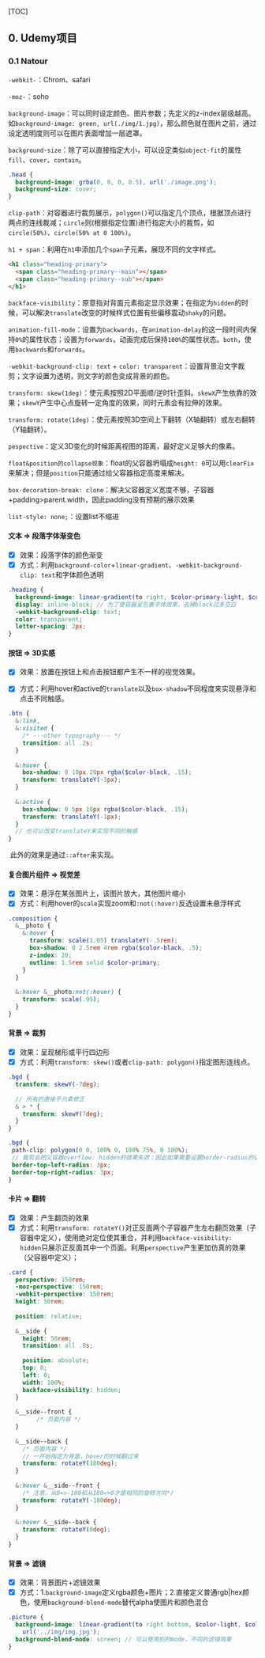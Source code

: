 [TOC]

## 0. Udemy项目

### 0.1 Natour

`-webkit-`：Chrom、safari

`-moz-`：soho

`background-image`：可以同时设定颜色、图片参数；先定义的z-index层级越高。如`background-image: green, url(./img/1.jpg)`，那么颜色就在图片之前，通过设定透明度则可以在图片表面增加一层遮罩。

`background-size`：除了可以直接指定大小，可以设定类似`object-fit`的属性`fill`、`cover`、`contain`。

```scss
.head {
  background-image: grba(0, 0, 0, 0.5), url('./image.png');
  background-size: cover;
}
```

`clip-path`：对容器进行裁剪展示，`polygon()`可以指定几个顶点，根据顶点进行两点的连线裁减；`circle`则(根据指定位置)进行指定大小的裁剪，如`circle(50%)`、`circle(50% at 0 100%)`。

`h1 + span`：利用在`h1`中添加几个`span`子元素，展现不同的文字样式。

```html
<h1 class="heading-primary">
  <span class="heading-primary--main"></span>
  <span class="heading-primary--sub"></span>
</h1>
```

`backface-visibility`：原意指对背面元素指定显示效果；在指定为`hidden`的时候，可以解决`translate`改变的时候样式位置有些偏移震动`shaky`的问题。

`animation-fill-mode`：设置为`backwards`，在`animation-delay`的这一段时间内保持`0%`的属性状态；设置为`forwards`，动画完成后保持`100%`的属性状态。`both`，使用`backwards`和`forwards`。

`-webkit-background-clip: text` + `color: transparent`：设置背景沿文字裁剪；文字设置为透明，则文字的颜色变成背景的颜色。

`transform: skew(1deg)`：使元素按照2D平面顺/逆时针歪斜。`skewX`产生依靠的效果；`skewY`产生中心点旋转一定角度的效果，同时元素会有拉伸的效果。

`transform: rotate(1deg)`：使元素按照3D空间上下翻转（X轴翻转）或左右翻转（Y轴翻转）。

`pespective`：定义3D变化的时候距离视图的距离，最好定义足够大的像素。

`float&position的collapse现象`：float的父容器坍塌成`height: 0`可以用`clearFix`来解决；但是`position`只能通过给父容器指定高度来解决。

`box-decoration-break: clone`：解决父容器定义宽度不够，子容器+padding>parent.width，因此padding没有预期的展示效果

`list-style: none;`：设置list不缩进

#### 文本 => 段落字体渐变色

- [x] 效果：段落字体的颜色渐变
- [x] 方式：利用`background-color`+`linear-gradient`、`-webkit-background-clip: text`和字体颜色透明

```scss
.heading {
  background-image: linear-gradient(to right, $color-primary-light, $color-primary-dark);
  display: inline-block; // 为了使容器呈包裹字体效果，去掉block过多空白
  -webkit-background-clip: text;
  color: transparent;
  letter-spacing: 2px;
}
```

#### 按钮 => 3D实感

- [x] 效果：放置在按钮上和点击按钮都产生不一样的视觉效果。

- [x] 方式：利用hover和active的`translate`以及`box-shadow`不同程度来实现悬浮和点击不同触感。

```scss
.btn {
  &:link,
  &:visited {
    /* ···other typography··· */
    transition: all .2s;
  }
  
  &:hover {
    box-shadow: 0 10px 20px rgba($color-black, .15);
    transform: translateY(-3px);
  }
  
  &:active {
    box-shadow: 0 5px 10px rgba($color-black, .15);
    transform: translateY(-1px);
  }
  // 也可以改变translateY来实现不同的触感
}
```

​	此外的效果是通过`::after`来实现。

####  复合图片组件 => 视觉差

- [x] 效果：悬浮在某张图片上，该图片放大，其他图片缩小
- [x] 方式：利用hover的`scale`实现zoom和`:not(:hover)`反选设置未悬浮样式

```scss
.composition {
  &__photo {
    &:hover {
      transform: scale(1.05) translateY(-.5rem);
      box-shadow: 0 2.5rem 4rem rgba($color-black, .5);
      z-index: 20;
      outline: 1.5rem solid $color-primary;
    }
  }
  
  &:hover &__photo:not(:hover) {
    transform: scale(.95);
  }
}
```

####  背景 => 裁剪

- [x] 效果：呈现梯形或平行四边形
- [x] 方式：利用`transform: skew()`或者`clip-path: polygon()`指定图形连线点。

```scss
.bgd {
  transform: skewY(-7deg);
  
  // 所有的直接子元素修正
  & > * {
    transform: skewY(7deg);
  }
}

.bgd {
 path-clip: polygon(0 0, 100% 0, 100% 75%, 0 100%);
 // 裁剪会把父容器overflow: hidden的效果失效；因此如果需要设置border-radius的话，需要重新设置一下
 border-top-left-radius: 3px;
 border-top-right-radius: 3px;
}
```

#### 卡片 => 翻转

- [x] 效果：产生翻页的效果
- [x] 方式：利用`transform: rotateY()`对正反面两个子容器产生左右翻页效果（子容器中定义），使用绝对定位使其重合，并利用`backface-visibility: hidden`只展示正反面其中一个页面。利用`perspective`产生更加仿真的效果（父容器中定义）；

```scss
.card {
  perspective: 150rem;
  -moz-perspective: 150rem;
  -webkit-perspective: 150rem;
  height: 50rem;
  
  position: relative;
  
  &__side {
    height: 50rem;
    transition: all .8s;
    
    position: absolute;
    top: 0;
    left: 0;
    width: 100%;
    backface-visibility: hidden;
  }
  
  &__side--front {
		/* 页面内容 */
  }
  
  &__side--back {
    /* 页面内容 */
    // 一开始指定为背面，hover的时候翻过来
    transform: rotateY(180deg);
  }
  
  &:hover &__side--front {
    /* 注意，从0=>-180和从180=>0才是相同的旋转方向*/
    transform: rotateY(-180deg);
  }
  
  &:hover &__side--back {
    transform: rotateY(0deg);
  }
}
```

#### 背景 => 滤镜

- [x] 效果：背景图片+滤镜效果
- [x] 方式：1.`background-image`定义rgba颜色+图片；2.直接定义普通rgb|hex颜色，使用`background-blend-mode`替代alpha使图片和颜色混合

```scss
.picture {
  background-image: linear-gradient(to right bottom, $color-light, $color-dark),
    url('../img/img.jpg');
  background-blend-mode: screen; // 可以使用别的mode，不同的滤镜效果
}
```

